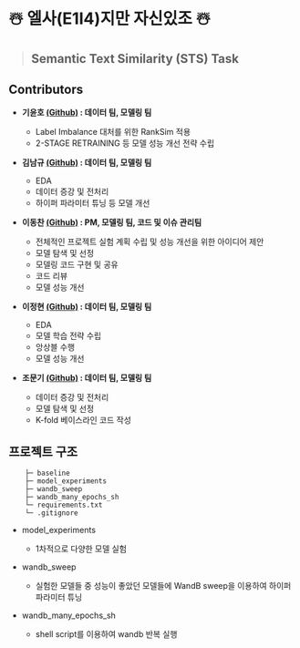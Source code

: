 # ☃️ 엘사(E1I4)지만 자신있조 ☃️
>## Semantic Text Similarity (STS) Task


## Contributors
- **기윤호 [(Github)](https://github.com/yhkee0404) : 데이터 팀, 모델링 팀**
    - Label Imbalance 대처를 위한 RankSim 적용
    - 2-STAGE RETRAINING 등 모델 성능 개선 전략 수립

- **김남규 [(Github)](https://github.com/manstar1201) : 데이터 팀, 모델링 팀**
    - EDA
    - 데이터 증강 및 전처리
    - 하이퍼 파라미터 튜닝 등 모델 개선

- **이동찬 [(Github)](https://github.com/DongChan-Lee) : PM, 모델링 팀, 코드 및 이슈 관리팀**
    - 전체적인 프로젝트 실험 계획 수립 및 성능 개선을 위한 아이디어 제안
    - 모델 탐색 및 선정
    - 모델링 코드 구현 및 공유
    - 코드 리뷰
    - 모델 성능 개선

- **이정현 [(Github)](https://github.com/Jlnus) : 데이터 팀, 모델링 팀**
    - EDA
    - 모델 학습 전략 수립
    - 앙상블 수행
    - 모델 성능 개선

- **조문기 [(Github)](https://github.com/siryuon) : 데이터 팀, 모델링 팀**
    - 데이터 증강 및 전처리
    - 모델 탐색 및 선정
    - K-fold 베이스라인 코드 작성


## 프로젝트 구조
        ├─ baseline
        ├─ model_experiments
        ├─ wandb_sweep
        ├─ wandb_many_epochs_sh
        └─ requirements.txt
        └─ .gitignore

- model_experiments
    - 1차적으로 다양한 모델 실험

- wandb_sweep
    - 실험한 모델들 중 성능이 좋았던 모델들에 WandB sweep을 이용하여 하이퍼 파라미터 튜닝

- wandb_many_epochs_sh
    - shell script를 이용하여 wandb 반복 실행
